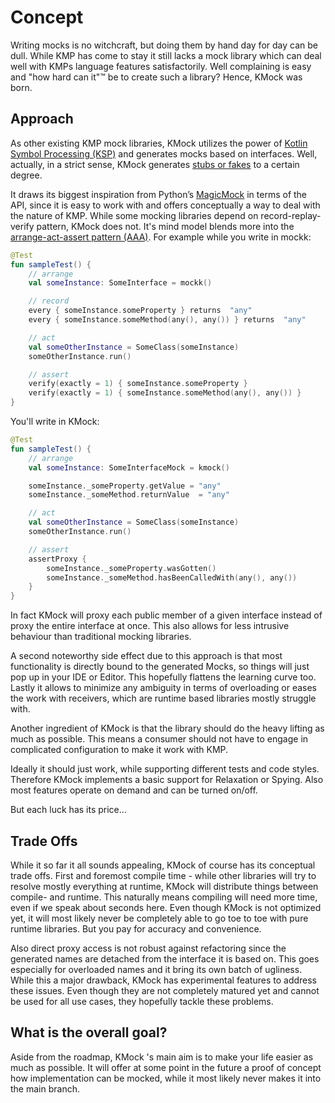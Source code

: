 # Concept
Writing mocks is no witchcraft, but doing them by hand day for day can be dull.
While KMP has come to stay it still lacks a mock library which can deal well with KMPs language features satisfactorily.
Well complaining is easy and "how hard can it"™ be to create such a library? Hence, KMock was born.

## Approach
As other existing KMP mock libraries, KMock utilizes the power of [Kotlin Symbol Processing (KSP)](https://github.com/google/ksp) and generates mocks based on interfaces.
Well, actually, in a strict sense, KMock generates [stubs or fakes](https://www.martinfowler.com/articles/mocksArentStubs.html) to a certain degree.

It draws its biggest inspiration from Python’s [MagicMock](https://docs.python.org/3/library/unittest.mock.html) in terms of the API, since it is easy to work with and offers conceptually a way to deal with the nature of KMP.
While some mocking libraries depend on record-replay-verify pattern, KMock does not.
It's mind model blends more into the [arrange-act-assert pattern (AAA)](https://automationpanda.com/2020/07/07/arrange-act-assert-a-pattern-for-writing-good-testspattern).
For example while you write in mockk:
```kotlin
@Test
fun sampleTest() {
    // arrange
    val someInstance: SomeInterface = mockk()

    // record
    every { someInstance.someProperty } returns  "any"
    every { someInstance.someMethod(any(), any()) } returns  "any"

    // act
    val someOtherInstance = SomeClass(someInstance)
    someOtherInstance.run()

    // assert
    verify(exactly = 1) { someInstance.someProperty }
    verify(exactly = 1) { someInstance.someMethod(any(), any()) }
}

```
You'll write in KMock:
```kotlin
@Test
fun sampleTest() {
    // arrange
    val someInstance: SomeInterfaceMock = kmock()

    someInstance._someProperty.getValue = "any"
    someInstance._someMethod.returnValue  = "any"

    // act
    val someOtherInstance = SomeClass(someInstance)
    someOtherInstance.run()

    // assert
    assertProxy {
        someInstance._someProperty.wasGotten()
        someInstance._someMethod.hasBeenCalledWith(any(), any())
    }
}

```
In fact KMock will proxy each public member of a given interface instead of proxy the entire interface at once.
This also allows for less intrusive behaviour than traditional mocking libraries.

A second noteworthy side effect due to this approach is that most functionality is directly bound to the generated Mocks, so things will just pop up in your IDE or Editor.
This hopefully flattens the learning curve too.
Lastly it allows to minimize any ambiguity in terms of overloading or eases the work with receivers, which are runtime based libraries mostly struggle with.

Another ingredient of KMock is that the library should do the heavy lifting as much as possible.
This means a consumer should not have to engage in complicated configuration to make it work with KMP.

Ideally it should just work, while supporting different tests and code styles.
Therefore KMock implements a basic support for Relaxation or Spying.
Also most features operate on demand and can be turned on/off.

But each luck has its price…

## Trade Offs
While it so far it all sounds appealing, KMock of course has its conceptual trade offs.
First and foremost compile time - while other libraries will try to resolve mostly everything at runtime, KMock will distribute things between compile- and runtime.
This naturally means compiling will need more time, even if we speak about seconds here.
Even though KMock is not optimized yet, it will most likely never be completely able to go toe to toe with pure runtime libraries.
But you pay for accuracy and convenience.

Also direct proxy access is not robust against refactoring since the generated names are detached from the interface it is based on.
This goes especially for overloaded names and it bring its own batch of ugliness.
While this a major drawback, KMock has experimental features to address these issues.
Even though they are not completely matured yet and cannot be used for all use cases, they hopefully tackle these problems.

## What is the overall goal?
Aside from the roadmap, KMock 's main aim is to make your life easier as much as possible.
It will offer at some point in the future a proof of concept how implementation can be mocked, while it most likely never makes it into the main branch.
